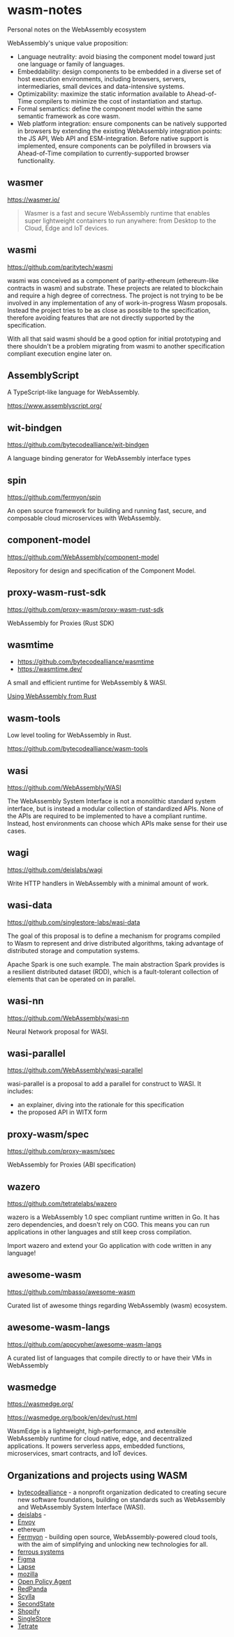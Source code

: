 # wasm-notes
Personal notes on the WebAssembly ecosystem

WebAssembly's unique value proposition:

* Language neutrality: avoid biasing the component model toward just one language or family of languages.
* Embeddability: design components to be embedded in a diverse set of host execution environments, including browsers, servers, intermediaries, small devices and data-intensive systems.
* Optimizability: maximize the static information available to Ahead-of-Time compilers to minimize the cost of instantiation and startup.
* Formal semantics: define the component model within the same semantic framework as core wasm.
* Web platform integration: ensure components can be natively supported in browsers by extending the existing WebAssembly integration points: the JS API, Web API and ESM-integration. Before native support is implemented, ensure components can be polyfilled in browsers via Ahead-of-Time compilation to currently-supported browser functionality.

## wasmer

https://wasmer.io/

> Wasmer is a fast and secure WebAssembly runtime that enables super lightweight containers to run anywhere: from Desktop to the Cloud, Edge and IoT devices.

## wasmi

https://github.com/paritytech/wasmi

wasmi was conceived as a component of parity-ethereum (ethereum-like contracts in wasm) and substrate. These projects are related to blockchain and require a high degree of correctness. The project is not trying to be be involved in any implementation of any of work-in-progress Wasm proposals. Instead the project tries to be as close as possible to the specification, therefore avoiding features that are not directly supported by the specification.

With all that said wasmi should be a good option for initial prototyping and there shouldn't be a problem migrating from wasmi to another specification compliant execution engine later on.


## AssemblyScript

A TypeScript-like language for WebAssembly.

https://www.assemblyscript.org/


## wit-bindgen

https://github.com/bytecodealliance/wit-bindgen

A language binding generator for WebAssembly interface types 


## spin

https://github.com/fermyon/spin

An open source framework for building and running fast, secure, and composable cloud microservices with WebAssembly.

## component-model

https://github.com/WebAssembly/component-model

Repository for design and specification of the Component Model.

## proxy-wasm-rust-sdk
https://github.com/proxy-wasm/proxy-wasm-rust-sdk

WebAssembly for Proxies (Rust SDK) 


## wasmtime
* https://github.com/bytecodealliance/wasmtime
* https://wasmtime.dev/

A small and efficient runtime for WebAssembly & WASI.

[Using WebAssembly from Rust](https://docs.wasmtime.dev/lang-rust.html)

## wasm-tools

Low level tooling for WebAssembly in Rust. 

https://github.com/bytecodealliance/wasm-tools


## wasi

https://github.com/WebAssembly/WASI

The WebAssembly System Interface is not a monolithic standard system interface, but is instead a modular collection of standardized APIs. None of the APIs are required to be implemented to have a compliant runtime. Instead, host environments can choose which APIs make sense for their use cases.

## wagi

https://github.com/deislabs/wagi

Write HTTP handlers in WebAssembly with a minimal amount of work.

## wasi-data

https://github.com/singlestore-labs/wasi-data

The goal of this proposal is to define a mechanism for programs compiled to Wasm to represent and drive distributed algorithms, taking advantage of distributed storage and computation systems.

Apache Spark is one such example. The main abstraction Spark provides is a resilient distributed dataset (RDD), which is a fault-tolerant collection of elements that can be operated on in parallel.

## wasi-nn

https://github.com/WebAssembly/wasi-nn

Neural Network proposal for WASI.

## wasi-parallel

https://github.com/WebAssembly/wasi-parallel

wasi-parallel is a proposal to add a parallel for construct to WASI. It includes:
* an explainer, diving into the rationale for this specification
* the proposed API in WITX form

## proxy-wasm/spec

https://github.com/proxy-wasm/spec

WebAssembly for Proxies (ABI specification) 

## wazero

https://github.com/tetratelabs/wazero

wazero is a WebAssembly 1.0 spec compliant runtime written in Go. It has zero dependencies, and doesn't rely on CGO. This means you can run applications in other languages and still keep cross compilation.

Import wazero and extend your Go application with code written in any language!


## awesome-wasm

https://github.com/mbasso/awesome-wasm

Curated list of awesome things regarding WebAssembly (wasm) ecosystem. 

## awesome-wasm-langs

https://github.com/appcypher/awesome-wasm-langs

A curated list of languages that compile directly to or have their VMs in WebAssembly 


## wasmedge

https://wasmedge.org/

https://wasmedge.org/book/en/dev/rust.html

WasmEdge is a lightweight, high-performance, and extensible WebAssembly runtime for cloud native, edge, and decentralized applications. It powers serverless apps, embedded functions, microservices, smart contracts, and IoT devices. 

## Organizations and projects using WASM

* [bytecodealliance](https://bytecodealliance.org/) - a nonprofit organization dedicated to creating secure new software foundations, building on standards such as WebAssembly and WebAssembly System Interface (WASI).
* [deislabs](https://github.com/deislabs) - 
* [Envoy](https://thenewstack.io/wasm-modules-and-envoy-extensibility-explained-part-1/)
* ethereum
* [Fermyon](https://www.fermyon.com/) -  building open source, WebAssembly-powered cloud tools, with the aim of simplifying and unlocking new technologies for all.
* [ferrous systems](https://ferrous-systems.com/)
* [Figma](https://www.figma.com/)
* [Lapse](https://github.com/lapce/lapce)
* [mozilla](https://www.mozilla.org/en-US/)
* [Open Policy Agent](https://www.openpolicyagent.org/docs/latest/wasm/)
* [RedPanda](https://redpanda.com/blog/wasm-architecture/)
* [Scylla](https://www.scylladb.com/)
* [SecondState](https://www.secondstate.io/)
* [Shopify](https://www.shopify.com/)
* [SingleStore](https://www.singlestore.com/)
* [Tetrate](https://www.tetrate.io/)
